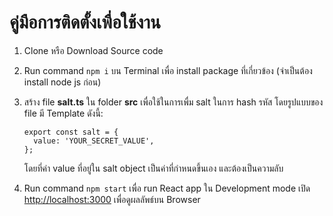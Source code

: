 # คู่มือการติดตั้งเพื่อใช้งาน

1. Clone หรือ Download Source code

2. Run command `npm i` บน Terminal เพื่อ install package ที่เกี่ยวข้อง (จำเป็นต้อง install node js ก่อน)

3. สร้าง file **salt.ts** ใน folder **src** เพื่อใช้ในการเพื่ม salt ในการ hash รหัส โดยรูปแบบของ file มี Template ดังนี้:
	```
	export const salt = {
      value: 'YOUR_SECRET_VALUE',
	};
	```
	โดยที่ค่า value ที่อยู่ใน salt object เป็นค่าที่กำหนดขึ้นเอง และต้องเป็นความลับ
4. Run command `npm start` เพื่อ run React app ใน Development mode
เปิด [http://localhost:3000](http://localhost:3000) เพื่อดูผลลัพธ์บน Browser